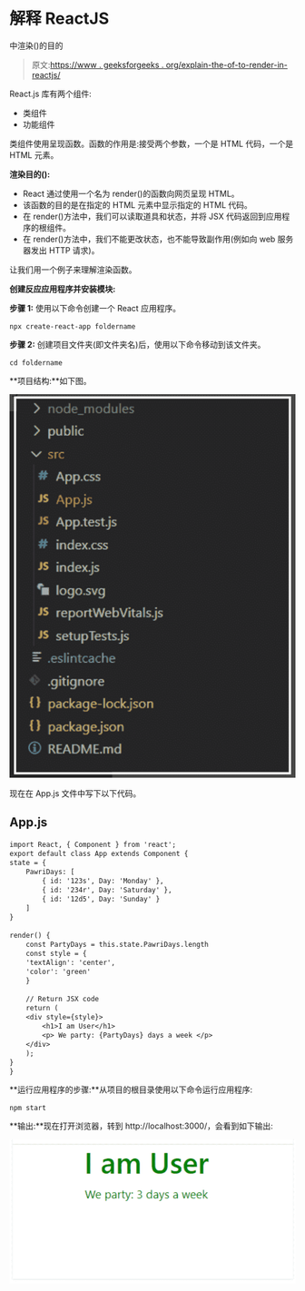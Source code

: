 # 解释 ReactJS

中渲染()的目的

> 原文:[https://www . geeksforgeeks . org/explain-the-of-to-render-in-reactjs/](https://www.geeksforgeeks.org/explain-the-purpose-of-render-in-reactjs/)

React.js 库有两个组件:

*   类组件
*   功能组件

类组件使用呈现函数。函数的作用是:接受两个参数，一个是 HTML 代码，一个是 HTML 元素。

**渲染目的():**

*   React 通过使用一个名为 render()的函数向网页呈现 HTML。
*   该函数的目的是在指定的 HTML 元素中显示指定的 HTML 代码。
*   在 render()方法中，我们可以读取道具和状态，并将 JSX 代码返回到应用程序的根组件。
*   在 render()方法中，我们不能更改状态，也不能导致副作用(例如向 web 服务器发出 HTTP 请求)。

让我们用一个例子来理解渲染函数。

**创建反应应用程序并安装模块:**

**步骤 1:** 使用以下命令创建一个 React 应用程序。

```
npx create-react-app foldername
```

**步骤 2:** 创建项目文件夹(即文件夹名)后，使用以下命令移动到该文件夹。

```
cd foldername
```

**项目结构:**如下图。

![](img/e4fb6e96753f9487a90fce6f5183b8fe.png)

现在在 App.js 文件中写下以下代码。

## App.js

```
import React, { Component } from 'react';
export default class App extends Component {
state = {
    PawriDays: [
        { id: '123s', Day: 'Monday' },
        { id: '234r', Day: 'Saturday' },
        { id: '12d5', Day: 'Sunday' }
    ]
}

render() {
    const PartyDays = this.state.PawriDays.length
    const style = {
    'textAlign': 'center',
    'color': 'green'
    }

    // Return JSX code
    return (
    <div style={style}>
        <h1>I am User</h1>
        <p> We party: {PartyDays} days a week </p>
    </div>
    );
}
}
```

**运行应用程序的步骤:**从项目的根目录使用以下命令运行应用程序:

```
npm start
```

**输出:**现在打开浏览器，转到 http://localhost:3000/，会看到如下输出:

![](img/bc261aa90faf41677bf6a25325d9307c.png)